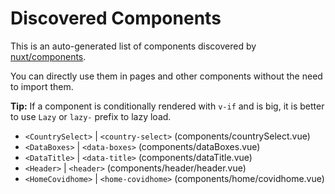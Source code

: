 # Discovered Components

This is an auto-generated list of components discovered by [nuxt/components](https://github.com/nuxt/components).

You can directly use them in pages and other components without the need to import them.

**Tip:** If a component is conditionally rendered with `v-if` and is big, it is better to use `Lazy` or `lazy-` prefix to lazy load.

- `<CountrySelect>` | `<country-select>` (components/countrySelect.vue)
- `<DataBoxes>` | `<data-boxes>` (components/dataBoxes.vue)
- `<DataTitle>` | `<data-title>` (components/dataTitle.vue)
- `<Header>` | `<header>` (components/header/header.vue)
- `<HomeCovidhome>` | `<home-covidhome>` (components/home/covidhome.vue)
